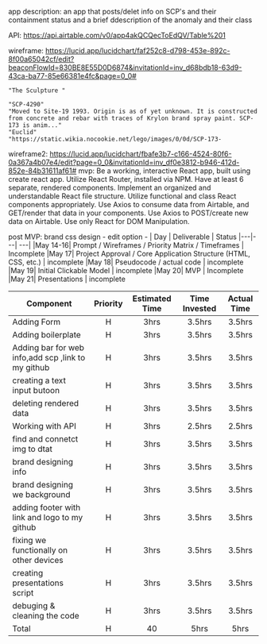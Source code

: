 app description: an app that posts/delet info on SCP's and their containment status and a brief ddescription of the anomaly and their class 

API: https://api.airtable.com/v0/app4akQCQecToEdQV/Table%201 

wireframe: https://lucid.app/lucidchart/faf252c8-d798-453e-892c-8f00a65042cf/edit?beaconFlowId=830BE8E55D0D6874&invitationId=inv_d68bdb18-63d9-43ca-ba77-85e66381e4fc&page=0_0#

``` "SCP-173"
"The Sculpture "

"SCP-4290"
"Moved to Site-19 1993. Origin is as of yet unknown. It is constructed from concrete and rebar with traces of Krylon brand spray paint. SCP-173 is anim..."
"Euclid"
"https://static.wikia.nocookie.net/lego/images/0/0d/SCP-173-
  ```
wireframe2:
https://lucid.app/lucidchart/fbafe3b7-c166-4524-80f6-0a367a4b07e4/edit?page=0_0&invitationId=inv_df0e3812-b946-412d-852e-84b31611af61#
mvp:
Be a working, interactive React app, built using create react app.
Utilize React Router, installed via NPM.
Have at least 6 separate, rendered components.
Implement an organized and understandable React file structure.
Utilize functional and class React components appropriately.
Use Axios to consume data from Airtable, and GET/render that data in your components.
Use Axios to POST/create new data on Airtable.
Use only React for DOM Manipulation.
 
post MVP:
brand css design - edit option -
|  Day | Deliverable | Status
|---|---| ---|
|May 14-16| Prompt / Wireframes / Priority Matrix / Timeframes | Incomplete
|May 17| Project Approval / Core Application Structure (HTML, CSS, etc.) | incomplete
|May 18| Pseudocode / actual code | incomplete
|May 19| Initial Clickable Model  | incomplete
|May 20| MVP | Incomplete
|May 21| Presentations | incomplete

| Component | Priority | Estimated Time | Time Invested | Actual Time |
| --- | :---: |  :---: | :---: | :---: |
| Adding Form | H | 3hrs| 3.5hrs | 3.5hrs |
| Adding boilerplate | H | 3hrs| 3.5hrs | 3.5hrs |
| Adding bar for web info,add scp ,link to my github | H | 3hrs| 3.5hrs | 3.5hrs |
| creating a text input butoon| H | 3hrs| 3.5hrs | 3.5hrs |
| deleting rendered data | H | 3hrs | 3.5hrs | 3.5hrs |
| Working with API | H | 3hrs| 2.5hrs | 2.5hrs |
| find and connetct img to dtat | H | 3hrs| 3.5hrs | 3.5hrs |
| brand designing info | H | 3hrs| 3.5hrs | 3.5hrs |
| brand designing we background | H | 3hrs| 3.5hrs | 3.5hrs |
| adding footer with link and logo to my github | H | 3hrs| 3.5hrs | 3.5hrs |
| fixing we functionally on other devices | H | 3hrs| 3.5hrs | 3.5hrs |
| creating presentations script | H | 3hrs| 3.5hrs | 3.5hrs |
| debuging & cleaning the code | H | 3hrs| 3.5hrs | 3.5hrs |
| Total | H | 40 | 5hrs | 5hrs |

